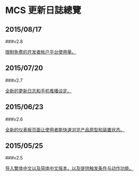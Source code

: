 # MCS 更新日誌總覽

## 2015/08/17

###v2.8

[限制免费的开发者帐户平台使用量。](./2.8)

## 2015/07/20

###v2.7

[全新的更新日志和手机推播设定。](./2.7)

## 2015/06/23

###v2.6

[全新的仪表板页面让使用者能快速浏览产品原型和装置状态。](./2.6)

## 2015/05/25

###v2.5

[导入繁体中文以及简体中文版本，以及提供触发条件与动作功能。](./2.5)
